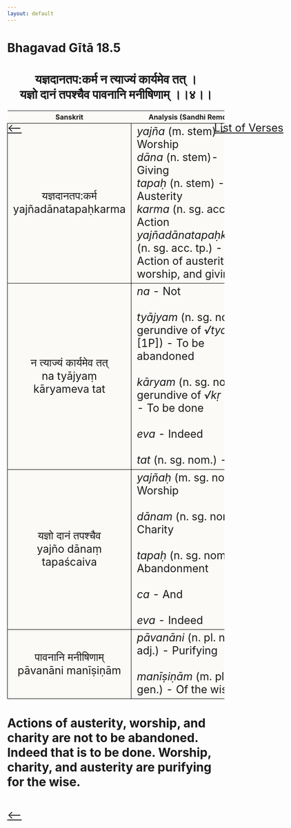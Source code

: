 ```yaml
---
layout: default
---
```

<!---
Text can be **bold**, _italic_, or ~~strikethrough~~.

[Link to another page](./another-page.html)

There should be whitespace between paragraphs.

There should be whitespace between paragraphs. We recommend including a README, or a file with information about your project.
--->

# Bhagavad Gītā 18.5

<style>
table {
  border-collapse: collapse;
  border-style: hidden;
}
th {
  background: #FBFAF7;
}
td {
  font-size: 25px;
  background: #FBFAF7;
  border: 1px solid black;
}
div.move {
  font-size: 25px;
}
</style>

<h1 style="text-align:center">
यज्ञदानतप:कर्म न त्याज्यं कार्यमेव तत् । <br>
यज्ञो दानं तपश्चैव पावनानि मनीषिणाम् ।।४।।
</h1>
<div class="move" style="position:relative;min-width:960px">
 <p style="position: absolute;left:480px;top:0"><a href="./ch18.html">List of Verses</a></p>
</div>
<div class="move" style="position:relative;min-width:960px">
 <p style="position: absolute;left:0;top:0"><a href="./v18-4.html">⟵</a></p>
</div>
<div class="move" style="position:relative;min-width:960px">
 <p style="position: absolute;right:0;top:0"><a href="./v18-6.html">⟶</a></p>
</div>

| Sanskrit | Analysis (Sandhi Removed) |
|:-:|-|
| यज्ञदानतप:कर्म<br>yajñadānatapaḥkarma | <em>yajña</em> (m. stem) - Worship<br><em>dāna</em> (n. stem)- Giving<br><em>tapaḥ</em> (n. stem) - Austerity<br><em>karma</em> (n. sg. acc.) - Action<br><em>yajñadānatapaḥkarma</em> (n. sg. acc. tp.) - Action of austerity, worship, and giving |
|  न त्याज्यं कार्यमेव तत्<br>na tyājyaṃ kāryameva tat  | <em>na</em> - Not<br><br><em>tyājyam</em> (n. sg. nom. gerundive of <em>√tyaj</em> [1P]) - To be abandoned<br><br><em>kāryam</em> (n. sg. nom. gerundive of <em>√kṛ</em> [8P]) - To be done <br><br><em>eva</em> - Indeed <br><br><em>tat</em> (n. sg. nom.) - That |
| यज्ञो दानं तपश्चैव<br>yajño dānaṃ tapaścaiva | <em>yajñaḥ</em> (m. sg. nom.) - Worship <br><br><em>dānam</em> (n. sg. nom.) - Charity<br><br><em>tapaḥ</em> (n. sg. nom.) - Abandonment<br><br><em>ca</em> - And<br><br><em>eva</em> - Indeed |
| पावनानि मनीषिणाम्<br>pāvanāni manīṣiṇām | <em>pāvanāni</em> (n. pl. nom. adj.) - Purifying<br><br><em>manīṣiṇām</em> (m. pl. gen.) - Of the wise |

<h1>
Actions of austerity, worship, and charity are not to be abandoned. Indeed that is to be done.
Worship, charity, and austerity are purifying for the wise.
</h1>
<div class="move" style="position:relative;min-width:960px">
 <p style="position: absolute;left:0;top:0"><a href="./v18-4.html">⟵</a></p>
</div>
<div class="move" style="position:relative;min-width:960px">
 <p style="position: absolute;right:0;top:0"><a href="./v18-6.html">⟶</a></p>
</div>
